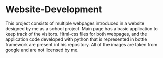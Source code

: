 # Website-Development
This project consists of multiple webpages introduced in a website designed by me as a school project. Main page has a basic application to keep track of the visitors. 
Html-css files for both webpages, and the application code developed with python that is represented in bottle framework are present int his repository. All of the images are taken from google and are not licensed by me.

